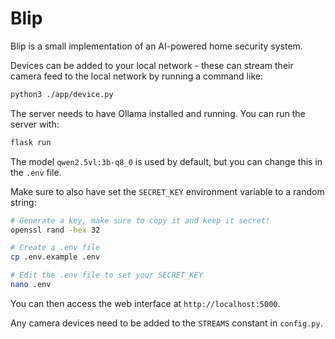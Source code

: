 # Blip

Blip is a small implementation of an AI-powered home security system.

Devices can be added to your local network - these can stream their camera feed to the local network by running a command like:

```bash
python3 ./app/device.py
```

The server needs to have Ollama installed and running. You can run the server with:

```bash
flask run
```

The model `qwen2.5vl:3b-q8_0` is used by default, but you can change this in the `.env` file.

Make sure to also have set the `SECRET_KEY` environment variable to a random string:

```bash
# Generate a key, make sure to copy it and keep it secret!
openssl rand -hex 32

# Create a .env file
cp .env.example .env

# Edit the .env file to set your SECRET_KEY
nano .env
```

You can then access the web interface at `http://localhost:5000`.

Any camera devices need to be added to the `STREAMS` constant in `config.py`.
